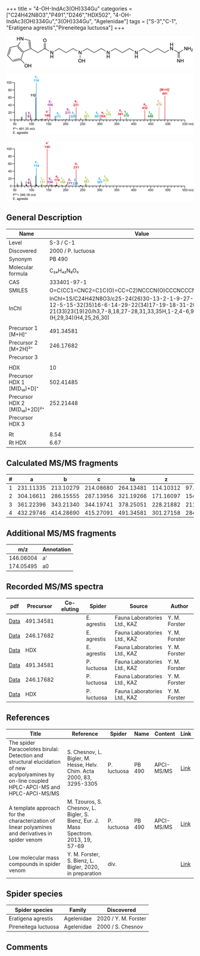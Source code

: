 +++
title = "4-OH-IndAc3(OH)334Gu"
categories = ["C24H42N8O3","P491","D246","HDX502",
"4-OH-IndAc3(OH)334Gu","3(OH)334Gu",
"Agelenidae"]
tags = ["S-3","C-1",
"Eratigena agrestis","Pireneitega luctuosa"]
+++

![](/img/4-OH-IndAc3(OH)334Gu.png)

![](/img_MSMS/491_4-OH-IndAc3(OH)334Gu_Ea.png?classes=border)

![](/img_MSMS/491_4-OH-IndAc3(OH)334Gu_Ea_2.png?classes=border)

## General Description

| Name                         | Value              |
|------------------------------|--------------------|
| Level                        | S-3 / C-1          |
| Discovered                   | 2000 / P. luctuosa |
| Synonym                      | PB 490             |
| Molecular formula            | C₂₄H₄₂N₈O₃         |
| CAS                          | 333401-97-1        |
| SMILES | O=C(CC1=CNC2=C1C(O)=CC=C2)NCCCN(O)CCCNCCCNCCCCNC(N)=N  |
| InChI  | InChI=1S/C24H42N8O3/c25-24(26)30-13-2-1-9-27-10-4-11-28-12-5-15-32(35)16-6-14-29-22(34)17-19-18-31-20-7-3-8-21(33)23(19)20/h3,7-8,18,27-28,31,33,35H,1-2,4-6,9-17H2,(H,29,34)(H4,25,26,30)  |
|                              |                    |
| Precursor 1 [M+H]⁺           | 491.34581          |
| Precursor 2 [M+2H]²⁺         | 246.17682          |
| Precursor 3                  |                    |
|                              |                    |
| HDX                          | 10                 |
| Precursor HDX 1 [M(D₁₀)+D]⁺   | 502.41485          |
| Precursor HDX 2 [M(D₁₀)+2D]²⁺ | 252.21448          |
| Precursor HDX 3              |                    |
|                              |                    |
| Rt                           | 8.54                   |
| Rt HDX                       | 6.67                   |

## Calculated MS/MS fragments

| # | a         | b         | c         | ta        | z         | y         | tz        |
|---|-----------|-----------|-----------|-----------|-----------|-----------|-----------|
| 1 | 231.11335 | 213.10279 | 214.08680 | 264.13481 | 114.10312 | 97.07657  | 131.12967 |
| 2 | 304.16611 | 286.15555 | 287.13956 | 321.19266 | 171.16097 | 154.13442 | 188.18752 |
| 3 | 361.22396 | 343.21340 | 344.19741 | 378.25051 | 228.21882 | 211.19227 | 261.24028 |
| 4 | 432.29746 | 414.28690 | 415.27091 | 491.34581 | 301.27158 | 284.24503 | 318.29813 |

## Additional MS/MS fragments

| m/z | Annotation |
|-----|------------|
| 146.06004    | a'   |
| 174.05495    | a0   |

## Recorded MS/MS spectra

| pdf | Precursor | Co-eluting | Spider | Source | Author |
|-----|-----------|------------|--------|--------|--------|
| [Data](/pdf/E-agrestis/491_4-OH-IndAc3(OH)334Gu_Ea.pdf) | 491.34581 |            | E. agrestis | Fauna Laboratories Ltd., KAZ | Y. M. Forster |
| [Data](/pdf/E-agrestis/491_4-OH-IndAc3(OH)334Gu_Ea_2.pdf) | 246.17682 |            | E. agrestis | Fauna Laboratories Ltd., KAZ | Y. M. Forster |
| [Data](/pdf/E-agrestis/491_4-OH-IndAc3(OH)334Gu_Ea_HDX.pdf) | HDX |            | E. agrestis | Fauna Laboratories Ltd., KAZ | Y. M. Forster |
| [Data](/pdf/P-luctuosa/491_4-OH-IndAc3(OH)334Gu_Pl.pdf) | 491.34581 |           | P. luctuosa | Fauna Laboratories Ltd., KAZ | Y. M. Forster |
| [Data](/pdf/P-luctuosa/491_4-OH-IndAc3(OH)334Gu_Pl_2.pdf) | 246.17682 |           | P. luctuosa | Fauna Laboratories Ltd., KAZ | Y. M. Forster |
| [Data](/pdf/P-luctuosa/491_4-OH-IndAc3(OH)334Gu_Pl_HDX.pdf) | HDX |           | P. luctuosa | Fauna Laboratories Ltd., KAZ | Y. M. Forster |

## References

| Title                                                                                                                                           | Reference                                                                           | Spider      | Name   | Content    | Link                                                                                                                           |
|-------------------------------------------------------------------------------------------------------------------------------------------------|-------------------------------------------------------------------------------------|-------------|--------|------------|--------------------------------------------------------------------------------------------------------------------------------|
| The spider Paracoelotes birulai: Detection and structural elucidation of new acylpolyamines by on-line coupled HPLC-APCI-MS and HPLC-APCI-MS/MS | S. Chesnov, L. Bigler, M. Hesse, Helv. Chim. Acta 2000, 83, 3295-3305               | P. luctuosa | PB 490 | APCI-MS/MS | [Link](https://onlinelibrary.wiley.com/doi/abs/10.1002/1522-2675%2820001220%2983%3A12%3C3295%3A%3AAID-HLCA3295%3E3.0.CO%3B2-1) |
| A template approach for the characterization of linear polyamines and derivatives in spider venom                                               | M. Tzouros, S. Chesnov, L. Bigler, S. Bienz, Eur. J. Mass Spectrom. 2013, 19, 57-69 | P. luctuosa | PB 490 | APCI-MS/MS | [Link](https://journals.sagepub.com/doi/10.1255/ejms.1213)                                                                     |
| Low molecular mass compounds in spider venom      | Y. M. Forster, S. Bienz, L. Bigler, 2020, in preparation          | div.       |   |   | [Link](unknown) |

## Spider species

| Spider species       | Family     | Discovered        |
|----------------------|------------|-------------------|
| Eratigena agrestis | Agelenidae | 2020 / Y. M. Forster |
| Pireneitega luctuosa | Agelenidae | 2000 / S. Chesnov |

## Comments